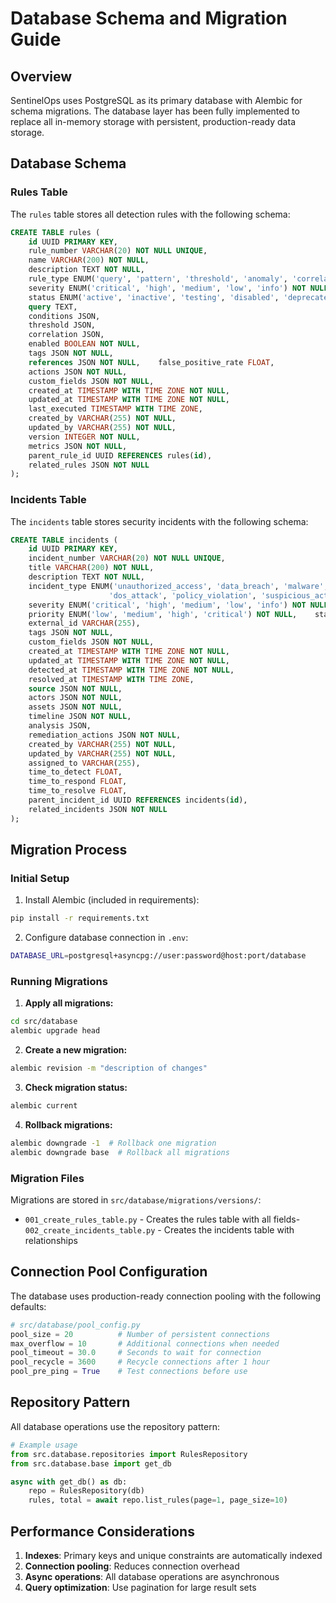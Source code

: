 # Database Schema and Migration Guide

## Overview

SentinelOps uses PostgreSQL as its primary database with Alembic for schema migrations. The database layer has been fully implemented to replace all in-memory storage with persistent, production-ready data storage.

## Database Schema

### Rules Table

The `rules` table stores all detection rules with the following schema:

```sql
CREATE TABLE rules (
    id UUID PRIMARY KEY,
    rule_number VARCHAR(20) NOT NULL UNIQUE,
    name VARCHAR(200) NOT NULL,
    description TEXT NOT NULL,
    rule_type ENUM('query', 'pattern', 'threshold', 'anomaly', 'correlation', 'custom') NOT NULL,
    severity ENUM('critical', 'high', 'medium', 'low', 'info') NOT NULL,
    status ENUM('active', 'inactive', 'testing', 'disabled', 'deprecated') NOT NULL,
    query TEXT,
    conditions JSON,
    threshold JSON,
    correlation JSON,
    enabled BOOLEAN NOT NULL,
    tags JSON NOT NULL,
    references JSON NOT NULL,    false_positive_rate FLOAT,
    actions JSON NOT NULL,
    custom_fields JSON NOT NULL,
    created_at TIMESTAMP WITH TIME ZONE NOT NULL,
    updated_at TIMESTAMP WITH TIME ZONE NOT NULL,
    last_executed TIMESTAMP WITH TIME ZONE,
    created_by VARCHAR(255) NOT NULL,
    updated_by VARCHAR(255) NOT NULL,
    version INTEGER NOT NULL,
    metrics JSON NOT NULL,
    parent_rule_id UUID REFERENCES rules(id),
    related_rules JSON NOT NULL
);
```

### Incidents Table

The `incidents` table stores security incidents with the following schema:

```sql
CREATE TABLE incidents (
    id UUID PRIMARY KEY,
    incident_number VARCHAR(20) NOT NULL UNIQUE,
    title VARCHAR(200) NOT NULL,
    description TEXT NOT NULL,
    incident_type ENUM('unauthorized_access', 'data_breach', 'malware', 
                      'dos_attack', 'policy_violation', 'suspicious_activity', 'other') NOT NULL,
    severity ENUM('critical', 'high', 'medium', 'low', 'info') NOT NULL,
    priority ENUM('low', 'medium', 'high', 'critical') NOT NULL,    status ENUM('open', 'investigating', 'contained', 'remediated', 'closed', 'false_positive') NOT NULL,
    external_id VARCHAR(255),
    tags JSON NOT NULL,
    custom_fields JSON NOT NULL,
    created_at TIMESTAMP WITH TIME ZONE NOT NULL,
    updated_at TIMESTAMP WITH TIME ZONE NOT NULL,
    detected_at TIMESTAMP WITH TIME ZONE NOT NULL,
    resolved_at TIMESTAMP WITH TIME ZONE,
    source JSON NOT NULL,
    actors JSON NOT NULL,
    assets JSON NOT NULL,
    timeline JSON NOT NULL,
    analysis JSON,
    remediation_actions JSON NOT NULL,
    created_by VARCHAR(255) NOT NULL,
    updated_by VARCHAR(255) NOT NULL,
    assigned_to VARCHAR(255),
    time_to_detect FLOAT,
    time_to_respond FLOAT,
    time_to_resolve FLOAT,
    parent_incident_id UUID REFERENCES incidents(id),
    related_incidents JSON NOT NULL
);
```

## Migration Process

### Initial Setup

1. Install Alembic (included in requirements):
```bash
pip install -r requirements.txt
```

2. Configure database connection in `.env`:
```bash
DATABASE_URL=postgresql+asyncpg://user:password@host:port/database
```

### Running Migrations

1. **Apply all migrations:**
```bash
cd src/database
alembic upgrade head
```

2. **Create a new migration:**
```bash
alembic revision -m "description of changes"
```

3. **Check migration status:**
```bash
alembic current
```

4. **Rollback migrations:**
```bash
alembic downgrade -1  # Rollback one migration
alembic downgrade base  # Rollback all migrations
```

### Migration Files

Migrations are stored in `src/database/migrations/versions/`:
- `001_create_rules_table.py` - Creates the rules table with all fields- `002_create_incidents_table.py` - Creates the incidents table with relationships

## Connection Pool Configuration

The database uses production-ready connection pooling with the following defaults:

```python
# src/database/pool_config.py
pool_size = 20          # Number of persistent connections
max_overflow = 10       # Additional connections when needed
pool_timeout = 30.0     # Seconds to wait for connection
pool_recycle = 3600     # Recycle connections after 1 hour
pool_pre_ping = True    # Test connections before use
```

## Repository Pattern

All database operations use the repository pattern:

```python
# Example usage
from src.database.repositories import RulesRepository
from src.database.base import get_db

async with get_db() as db:
    repo = RulesRepository(db)
    rules, total = await repo.list_rules(page=1, page_size=10)
```

## Performance Considerations

1. **Indexes**: Primary keys and unique constraints are automatically indexed
2. **Connection pooling**: Reduces connection overhead
3. **Async operations**: All database operations are asynchronous
4. **Query optimization**: Use pagination for large result sets
